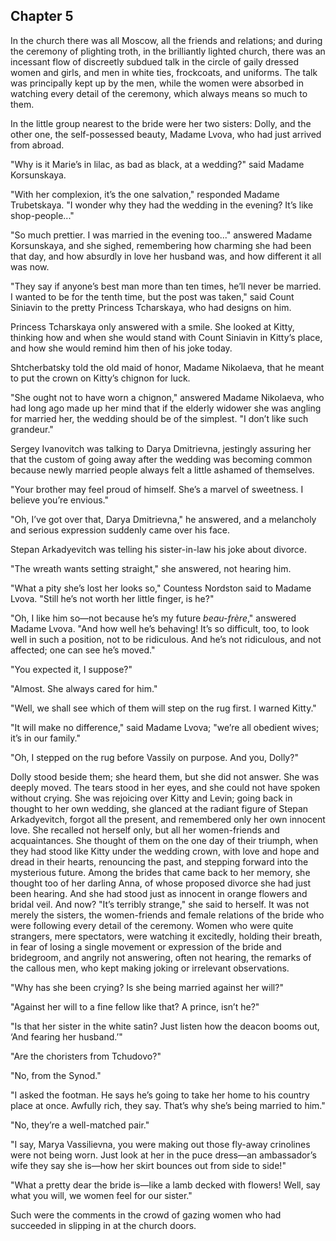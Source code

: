 ## Chapter 5


In the church there was all Moscow, all the friends and relations; and
during the ceremony of plighting troth, in the brilliantly lighted
church, there was an incessant flow of discreetly subdued talk in the
circle of gaily dressed women and girls, and men in white ties,
frockcoats, and uniforms. The talk was principally kept up by the men,
while the women were absorbed in watching every detail of the ceremony,
which always means so much to them.

In the little group nearest to the bride were her two sisters: Dolly,
and the other one, the self-possessed beauty, Madame Lvova, who had just
arrived from abroad.

"Why is it Marie’s in lilac, as bad as black, at a wedding?" said Madame
Korsunskaya.

"With her complexion, it’s the one salvation," responded Madame
Trubetskaya. "I wonder why they had the wedding in the evening? It’s
like shop-people..."

"So much prettier. I was married in the evening too..." answered Madame
Korsunskaya, and she sighed, remembering how charming she had been that
day, and how absurdly in love her husband was, and how different it all
was now.

"They say if anyone’s best man more than ten times, he’ll never be
married. I wanted to be for the tenth time, but the post was taken,"
said Count Siniavin to the pretty Princess Tcharskaya, who had designs
on him.

Princess Tcharskaya only answered with a smile. She looked at Kitty,
thinking how and when she would stand with Count Siniavin in Kitty’s
place, and how she would remind him then of his joke today.

Shtcherbatsky told the old maid of honor, Madame Nikolaeva, that he
meant to put the crown on Kitty’s chignon for luck.

"She ought not to have worn a chignon," answered Madame Nikolaeva, who
had long ago made up her mind that if the elderly widower she was
angling for married her, the wedding should be of the simplest. "I don’t
like such grandeur."

Sergey Ivanovitch was talking to Darya Dmitrievna, jestingly assuring
her that the custom of going away after the wedding was becoming common
because newly married people always felt a little ashamed of themselves.

"Your brother may feel proud of himself. She’s a marvel of sweetness. I
believe you’re envious."

"Oh, I’ve got over that, Darya Dmitrievna," he answered, and a
melancholy and serious expression suddenly came over his face.

Stepan Arkadyevitch was telling his sister-in-law his joke about
divorce.

"The wreath wants setting straight," she answered, not hearing him.

"What a pity she’s lost her looks so," Countess Nordston said to Madame
Lvova. "Still he’s not worth her little finger, is he?"

"Oh, I like him so—not because he’s my future _beau-frère_," answered
Madame Lvova. "And how well he’s behaving! It’s so difficult, too, to
look well in such a position, not to be ridiculous. And he’s not
ridiculous, and not affected; one can see he’s moved."

"You expected it, I suppose?"

"Almost. She always cared for him."

"Well, we shall see which of them will step on the rug first. I warned
Kitty."

"It will make no difference," said Madame Lvova; "we’re all obedient
wives; it’s in our family."

"Oh, I stepped on the rug before Vassily on purpose. And you, Dolly?"

Dolly stood beside them; she heard them, but she did not answer. She was
deeply moved. The tears stood in her eyes, and she could not have spoken
without crying. She was rejoicing over Kitty and Levin; going back in
thought to her own wedding, she glanced at the radiant figure of Stepan
Arkadyevitch, forgot all the present, and remembered only her own
innocent love. She recalled not herself only, but all her women-friends
and acquaintances. She thought of them on the one day of their triumph,
when they had stood like Kitty under the wedding crown, with love and
hope and dread in their hearts, renouncing the past, and stepping
forward into the mysterious future. Among the brides that came back to
her memory, she thought too of her darling Anna, of whose proposed
divorce she had just been hearing. And she had stood just as innocent in
orange flowers and bridal veil. And now? "It’s terribly strange," she
said to herself. It was not merely the sisters, the women-friends and
female relations of the bride who were following every detail of the
ceremony. Women who were quite strangers, mere spectators, were watching
it excitedly, holding their breath, in fear of losing a single movement
or expression of the bride and bridegroom, and angrily not answering,
often not hearing, the remarks of the callous men, who kept making
joking or irrelevant observations.

"Why has she been crying? Is she being married against her will?"

"Against her will to a fine fellow like that? A prince, isn’t he?"

"Is that her sister in the white satin? Just listen how the deacon booms
out, ‘And fearing her husband.’"

"Are the choristers from Tchudovo?"

"No, from the Synod."

"I asked the footman. He says he’s going to take her home to his country
place at once. Awfully rich, they say. That’s why she’s being married to
him."

"No, they’re a well-matched pair."

"I say, Marya Vassilievna, you were making out those fly-away crinolines
were not being worn. Just look at her in the puce dress—an ambassador’s
wife they say she is—how her skirt bounces out from side to side!"

"What a pretty dear the bride is—like a lamb decked with flowers! Well,
say what you will, we women feel for our sister."

Such were the comments in the crowd of gazing women who had succeeded in
slipping in at the church doors.



